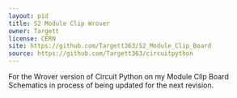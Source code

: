 ```yaml
---
layout: pid
title: S2 Module Clip Wrover
owner: Targett
license: CERN
site: https://github.com/Targett363/S2_Module_Clip_Board
source: https://github.com/Targett363/circuitpython
---
```

For the Wrover version of Circuit Python on my Module Clip Board
Schematics in process of being updated for the next revision.
